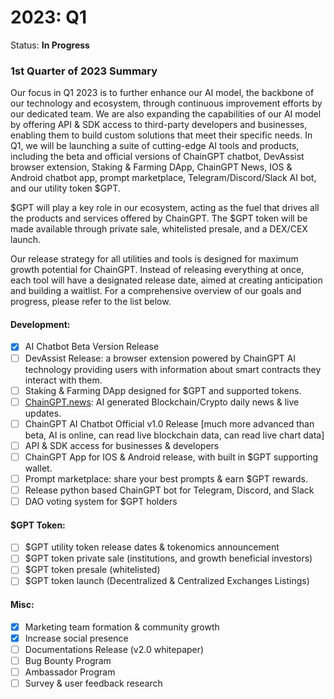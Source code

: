 # 2023: Q1

Status: **In Progress**

### 1st Quarter of 2023 Summary

Our focus in Q1 2023 is to further enhance our AI model, the backbone of our technology and ecosystem, through continuous improvement efforts by our dedicated team. We are also expanding the capabilities of our AI model by offering API & SDK access to third-party developers and businesses, enabling them to build custom solutions that meet their specific needs. In Q1, we will be launching a suite of cutting-edge AI tools and products, including the beta and official versions of ChainGPT chatbot, DevAssist browser extension, Staking & Farming DApp, ChainGPT News, IOS & Android chatbot app, prompt marketplace, Telegram/Discord/Slack AI bot, and our utility token $GPT.&#x20;

$GPT will play a key role in our ecosystem, acting as the fuel that drives all the products and services offered by ChainGPT. The $GPT token will be made available through private sale, whitelisted presale, and a DEX/CEX launch.&#x20;

Our release strategy for all utilities and tools is designed for maximum growth potential for ChainGPT. Instead of releasing everything at once, each tool will have a designated release date, aimed at creating anticipation and building a waitlist. For a comprehensive overview of our goals and progress, please refer to the list below.

#### Development:

* [x] AI Chatbot Beta Version Release
* [ ] DevAssist Release:  a browser extension powered by ChainGPT AI technology providing users with information about smart contracts they interact with them.
* [ ] Staking & Farming DApp designed for $GPT and supported tokens.
* [ ] [ChainGPT.news](http://chaingpt.news): AI generated Blockchain/Crypto daily news & live updates.
* [ ] ChainGPT AI Chatbot Official v1.0 Release \[much more advanced than beta, AI is online, can read live blockchain data, can read live chart data]
* [ ] API & SDK access for businesses & developers
* [ ] ChainGPT App for IOS & Android release, with built in $GPT supporting wallet.
* [ ] Prompt marketplace: share your best prompts & earn $GPT rewards.
* [ ] Release python based ChainGPT bot for Telegram, Discord, and Slack
* [ ] DAO voting system for $GPT holders

#### $GPT Token:

* [ ] $GPT utility token release dates & tokenomics announcement
* [ ] $GPT token private sale (institutions, and growth beneficial investors)
* [ ] $GPT token presale (whitelisted)
* [ ] $GPT token launch (Decentralized & Centralized Exchanges Listings)

#### Misc:

* [x] Marketing team formation & community growth
* [x] Increase social presence
* [ ] Documentations Release (v2.0 whitepaper)
* [ ] Bug Bounty Program
* [ ] Ambassador Program
* [ ] Survey & user feedback research

